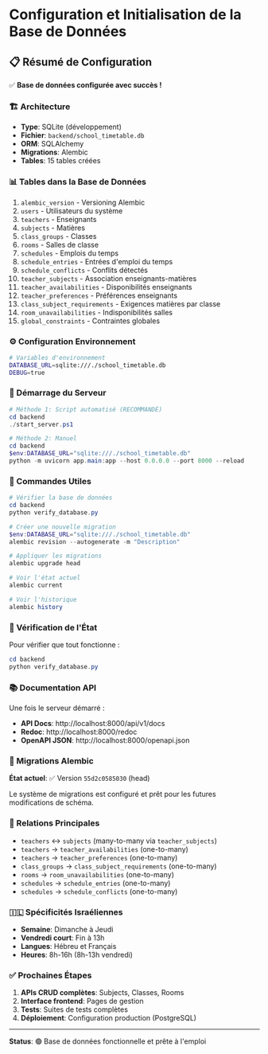 # Configuration et Initialisation de la Base de Données

## 📋 Résumé de Configuration

✅ **Base de données configurée avec succès !**

### 🏗️ Architecture
- **Type**: SQLite (développement)
- **Fichier**: `backend/school_timetable.db`
- **ORM**: SQLAlchemy 
- **Migrations**: Alembic
- **Tables**: 15 tables créées

### 📊 Tables dans la Base de Données

1. `alembic_version` - Versioning Alembic
2. `users` - Utilisateurs du système
3. `teachers` - Enseignants 
4. `subjects` - Matières
5. `class_groups` - Classes
6. `rooms` - Salles de classe
7. `schedules` - Emplois du temps
8. `schedule_entries` - Entrées d'emploi du temps
9. `schedule_conflicts` - Conflits détectés
10. `teacher_subjects` - Association enseignants-matières
11. `teacher_availabilities` - Disponibilités enseignants
12. `teacher_preferences` - Préférences enseignants
13. `class_subject_requirements` - Exigences matières par classe
14. `room_unavailabilities` - Indisponibilités salles
15. `global_constraints` - Contraintes globales

### ⚙️ Configuration Environnement

```bash
# Variables d'environnement
DATABASE_URL=sqlite:///./school_timetable.db
DEBUG=true
```

### 🚀 Démarrage du Serveur

```powershell
# Méthode 1: Script automatisé (RECOMMANDÉ)
cd backend
./start_server.ps1

# Méthode 2: Manuel
cd backend
$env:DATABASE_URL="sqlite:///./school_timetable.db"
python -m uvicorn app.main:app --host 0.0.0.0 --port 8000 --reload
```

### 🔧 Commandes Utiles

```powershell
# Vérifier la base de données
cd backend
python verify_database.py

# Créer une nouvelle migration
$env:DATABASE_URL="sqlite:///./school_timetable.db"
alembic revision --autogenerate -m "Description"

# Appliquer les migrations
alembic upgrade head

# Voir l'état actuel
alembic current

# Voir l'historique
alembic history
```

### 🏥 Vérification de l'État

Pour vérifier que tout fonctionne :

```powershell
cd backend
python verify_database.py
```

### 📚 Documentation API

Une fois le serveur démarré :
- **API Docs**: http://localhost:8000/api/v1/docs
- **Redoc**: http://localhost:8000/redoc
- **OpenAPI JSON**: http://localhost:8000/openapi.json

### 🔄 Migrations Alembic

**État actuel**: ✅ Version `55d2c0585030` (head)

Le système de migrations est configuré et prêt pour les futures modifications de schéma.

### 🔗 Relations Principales

- `teachers` ↔ `subjects` (many-to-many via `teacher_subjects`)
- `teachers` → `teacher_availabilities` (one-to-many)
- `teachers` → `teacher_preferences` (one-to-many)
- `class_groups` → `class_subject_requirements` (one-to-many)
- `rooms` → `room_unavailabilities` (one-to-many)
- `schedules` → `schedule_entries` (one-to-many)
- `schedules` → `schedule_conflicts` (one-to-many)

### 🇮🇱 Spécificités Israéliennes

- **Semaine**: Dimanche à Jeudi
- **Vendredi court**: Fin à 13h
- **Langues**: Hébreu et Français
- **Heures**: 8h-16h (8h-13h vendredi)

### ✅ Prochaines Étapes

1. **APIs CRUD complètes**: Subjects, Classes, Rooms
2. **Interface frontend**: Pages de gestion
3. **Tests**: Suites de tests complètes
4. **Déploiement**: Configuration production (PostgreSQL)

---

**Status**: 🟢 Base de données fonctionnelle et prête à l'emploi 